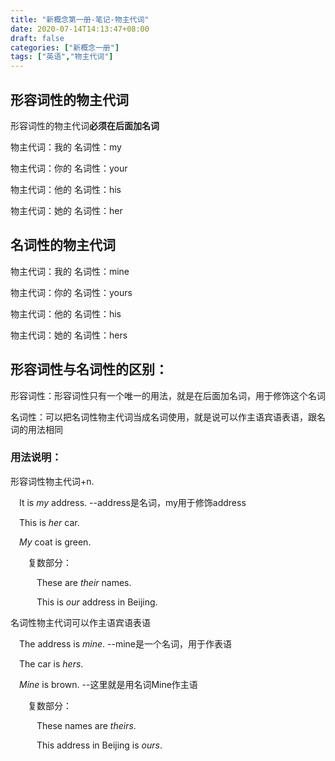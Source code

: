 ```yaml
---
title: "新概念第一册-笔记-物主代词"
date: 2020-07-14T14:13:47+08:00
draft: false
categories: ["新概念一册"]
tags: ["英语","物主代词"]  
---
```


## 形容词性的物主代词

形容词性的物主代词**必须在后面加名词**

物主代词：我的	名词性：my

物主代词：你的	名词性：your

物主代词：他的	名词性：his

物主代词：她的	名词性：her

## 名词性的物主代词

物主代词：我的	名词性：mine

物主代词：你的	名词性：yours

物主代词：他的	名词性：his

物主代词：她的	名词性：hers



## 形容词性与名词性的区别：

形容词性：形容词性只有一个唯一的用法，就是在后面加名词，用于修饰这个名词

名词性：可以把名词性物主代词当成名词使用，就是说可以作主语宾语表语，跟名词的用法相同

### 用法说明：

形容词性物主代词+n.

&emsp;It is *my* address.   --address是名词，my用于修饰address

&emsp;This is *her* car.

&emsp;*My* coat is green.

&emsp;&emsp;复数部分：

&emsp;&emsp;&emsp;These are *their* names.

&emsp;&emsp;&emsp;This is *our* address in Beijing.

名词性物主代词可以作主语宾语表语

&emsp;The address is *mine*.  --mine是一个名词，用于作表语

&emsp;The car is *hers*.

&emsp;*Mine* is brown.   --这里就是用名词Mine作主语

&emsp;&emsp;复数部分：

&emsp;&emsp;&emsp;These names are *theirs*.

&emsp;&emsp;&emsp;This address in Beijing is *ours*. 
